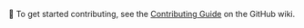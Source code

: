 👷 To get started contributing, see the [Contributing Guide](https://github.com/Zaczero/openstreetmap-ng/wiki/Contributing:-Getting-Started) on the GitHub wiki.
